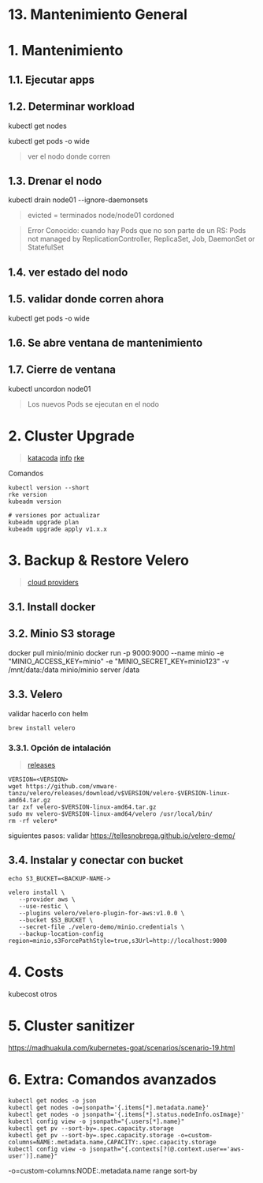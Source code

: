 # 13. Mantenimiento General <!-- omit in TOC -->

# 1. Mantenimiento
## 1.1. Ejecutar apps
## 1.2. Determinar workload
kubectl get nodes

kubectl get pods -o wide
> ver el nodo donde corren
## 1.3. Drenar el nodo
kubectl drain node01 --ignore-daemonsets
> evicted = terminados
> node/node01 cordoned

> Error Conocido: cuando hay Pods que no son parte de un RS:
>      Pods not managed by ReplicationController, ReplicaSet, Job, DaemonSet or StatefulSet

## 1.4. ver estado del nodo
## 1.5. validar donde corren ahora
kubectl get pods -o wide

## 1.6. Se abre ventana de mantenimiento
## 1.7. Cierre de ventana
kubectl uncordon node01

> Los nuevos Pods se ejecutan en el nodo

# 2. Cluster Upgrade
> [katacoda](https://www.katacoda.com/kierranm/scenarios/upgrade-k8s-cluster)
> [info](https://kubernetes.io/docs/tasks/administer-cluster/kubeadm/kubeadm-upgrade/)
> [rke](https://rancher.com/docs/rke/latest/en/upgrades/)

Comandos
```vim
kubectl version --short
rke version
kubeadm version

# versiones por actualizar
kubeadm upgrade plan
kubeadm upgrade apply v1.x.x
```

# 3. Backup & Restore Velero
> [cloud providers](https://velero.io/docs/v1.8/supported-providers/)

## 3.1. Install docker
## 3.2. Minio S3 storage
docker pull minio/minio
docker run -p 9000:9000 --name minio -e "MINIO_ACCESS_KEY=minio" -e "MINIO_SECRET_KEY=minio123" -v /mnt/data:/data minio/minio server /data

## 3.3. Velero
validar hacerlo con helm

```vim
brew install velero
```
### 3.3.1. Opción de intalación
>[releases](https://github.com/vmware-tanzu/velero/releases)
```vim
VERSION=<VERSION>
wget https://github.com/vmware-tanzu/velero/releases/download/v$VERSION/velero-$VERSION-linux-amd64.tar.gz
tar zxf velero-$VERSION-linux-amd64.tar.gz
sudo mv velero-$VERSION-linux-amd64/velero /usr/local/bin/
rm -rf velero*
```
 siguientes pasos: validar
 https://tellesnobrega.github.io/velero-demo/

## 3.4. Instalar y conectar con bucket
```vim
echo S3_BUCKET=<BACKUP-NAME->

velero install \
   --provider aws \
   --use-restic \
   --plugins velero/velero-plugin-for-aws:v1.0.0 \
   --bucket $S3_BUCKET \
   --secret-file ./velero-demo/minio.credentials \
   --backup-location-config region=minio,s3ForcePathStyle=true,s3Url=http://localhost:9000
```
# 4. Costs
kubecost
otros

# 5. Cluster sanitizer
https://madhuakula.com/kubernetes-goat/scenarios/scenario-19.html

# 6. Extra: Comandos avanzados
```vim
kubectl get nodes -o json
kubectl get nodes -o=jsonpath='{.items[*].metadata.name}'
kubectl get nodes -o jsonpath='{.items[*].status.nodeInfo.osImage}'
kubectl config view -o jsonpath="{.users[*].name}"
kubectl get pv --sort-by=.spec.capacity.storage
kubectl get pv --sort-by=.spec.capacity.storage -o=custom-columns=NAME:.metadata.name,CAPACITY:.spec.capacity.storage
kubectl config view -o jsonpath="{.contexts[?(@.context.user=='aws-user')].name}"
```

-o=custom-columns:NODE:.metadata.name
range
sort-by
